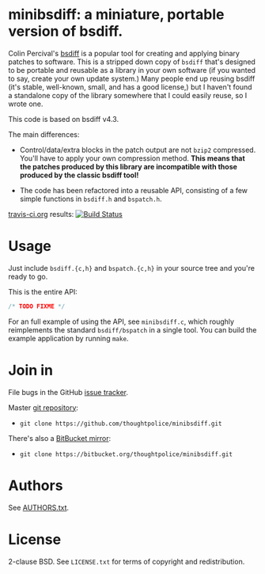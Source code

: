 # minibsdiff: a miniature, portable version of bsdiff.

Colin Percival's [bsdiff][] is a popular tool for creating and applying binary
patches to software. This is a stripped down copy of `bsdiff` that's designed
to be portable and reusable as a library in your own software (if you wanted to
say, create your own update system.) Many people end up reusing bsdiff (it's
stable, well-known, small, and has a good license,) but I haven't found a
standalone copy of the library somewhere that I could easily reuse, so I wrote
one.

This code is based on bsdiff v4.3.

The main differences:

  * Control/data/extra blocks in the patch output are not `bzip2` compressed.
    You'll have to apply your own compression method. **This means that the
    patches produced by this library are incompatible with those produced by
    the classic bsdiff tool!**

  * The code has been refactored into a reusable API, consisting of a few
    simple functions in `bsdiff.h` and `bspatch.h`.

[travis-ci.org](http://travis-ci.org) results: [![Build Status](https://secure.travis-ci.org/thoughtpolice/minibsdiff.png?branch=master)](http://travis-ci.org/thoughtpolice/minibsdiff)

# Usage

Just include `bsdiff.{c,h}` and `bspatch.{c,h}` in your source tree and you're
ready to go.

This is the entire API:

```c
/* TODO FIXME */
```

For an full example of using the API, see `minibsdiff.c`, which roughly
reimplements the standard `bsdiff/bspatch` in a single tool. You can build the
example application by running `make`.

# Join in

File bugs in the GitHub [issue tracker][].

Master [git repository][gh]:

* `git clone https://github.com/thoughtpolice/minibsdiff.git`

There's also a [BitBucket mirror][bb]:

* `git clone https://bitbucket.org/thoughtpolice/minibsdiff.git`

# Authors

See [AUTHORS.txt](https://raw.github.com/thoughtpolice/minibsdiff/master/AUTHORS.txt).

# License

2-clause BSD. See `LICENSE.txt` for terms of copyright and redistribution.

[bsdiff]: http://www.daemonology.net/bsdiff/
[issue tracker]: http://github.com/thoughtpolice/minibsdiff/issues
[gh]: http://github.com/thoughtpolice/minibsdiff
[bb]: http://bitbucket.org/thoughtpolice/minibsdiff

